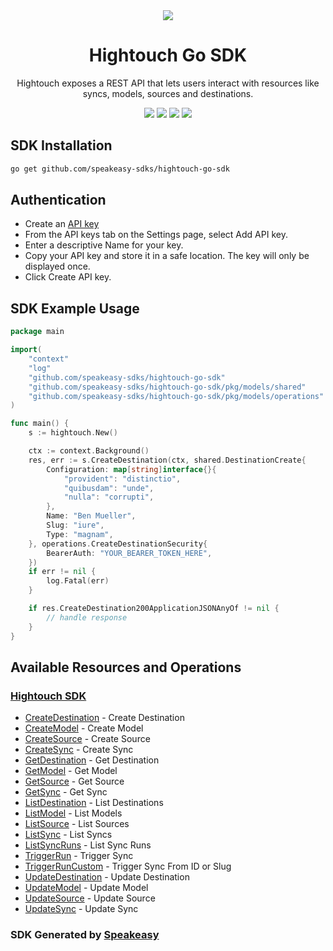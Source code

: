 <div align="center">
    <picture>
        <source srcset="https://user-images.githubusercontent.com/6267663/221538824-87af0e1b-0508-4af5-b3b9-e4b192d8337f.svg" media="(prefers-color-scheme: dark)">
        <img src="https://user-images.githubusercontent.com/6267663/221538828-de1343f2-b249-4ba2-85e3-a2e43cc5f265.svg">
    </picture>
    <h1>Hightouch Go SDK</h1>
   <p>Hightouch exposes a REST API that lets users interact with resources like syncs, models, sources and destinations.</p>
   <a href="https://hightouch.com/docs/api-reference"><img src="https://img.shields.io/static/v1?label=Docs&message=API Ref&color=000000&style=for-the-badge" /></a>
   <a href="https://github.com/speakeasy-sdks/hightouch-go-sdk/actions"><img src="https://img.shields.io/github/actions/workflow/status/speakeasy-sdks/hightouch-go-sdk/speakeasy_sdk_generation.yml?style=for-the-badge" /></a>
  <a href="https://opensource.org/licenses/MIT"><img src="https://img.shields.io/badge/License-MIT-blue.svg?style=for-the-badge" /></a>
  <a href="https://github.com/speakeasy-sdks/hightouch-go-sdk/releases"><img src="https://img.shields.io/github/v/release/speakeasy-sdks/hightouch-go-sdk?sort=semver&style=for-the-badge" /></a>
</div>

<!-- Start SDK Installation -->
## SDK Installation

```bash
go get github.com/speakeasy-sdks/hightouch-go-sdk
```
<!-- End SDK Installation -->

## Authentication

- Create an [API key](https://app.hightouch.com/settings/api-keys)
- From the API keys tab on the Settings page, select Add API key.
- Enter a descriptive Name for your key.
- Copy your API key and store it in a safe location. The key will only be displayed once.
- Click Create API key.

## SDK Example Usage
<!-- Start SDK Example Usage -->
```go
package main

import(
	"context"
	"log"
	"github.com/speakeasy-sdks/hightouch-go-sdk"
	"github.com/speakeasy-sdks/hightouch-go-sdk/pkg/models/shared"
	"github.com/speakeasy-sdks/hightouch-go-sdk/pkg/models/operations"
)

func main() {
    s := hightouch.New()

    ctx := context.Background()
    res, err := s.CreateDestination(ctx, shared.DestinationCreate{
        Configuration: map[string]interface{}{
            "provident": "distinctio",
            "quibusdam": "unde",
            "nulla": "corrupti",
        },
        Name: "Ben Mueller",
        Slug: "iure",
        Type: "magnam",
    }, operations.CreateDestinationSecurity{
        BearerAuth: "YOUR_BEARER_TOKEN_HERE",
    })
    if err != nil {
        log.Fatal(err)
    }

    if res.CreateDestination200ApplicationJSONAnyOf != nil {
        // handle response
    }
}
```
<!-- End SDK Example Usage -->

<!-- Start SDK Available Operations -->
## Available Resources and Operations

### [Hightouch SDK](docs/hightouch/README.md)

* [CreateDestination](docs/hightouch/README.md#createdestination) - Create Destination
* [CreateModel](docs/hightouch/README.md#createmodel) - Create Model
* [CreateSource](docs/hightouch/README.md#createsource) - Create Source
* [CreateSync](docs/hightouch/README.md#createsync) - Create Sync
* [GetDestination](docs/hightouch/README.md#getdestination) - Get Destination
* [GetModel](docs/hightouch/README.md#getmodel) - Get Model
* [GetSource](docs/hightouch/README.md#getsource) - Get Source
* [GetSync](docs/hightouch/README.md#getsync) - Get Sync
* [ListDestination](docs/hightouch/README.md#listdestination) - List Destinations
* [ListModel](docs/hightouch/README.md#listmodel) - List Models
* [ListSource](docs/hightouch/README.md#listsource) - List Sources
* [ListSync](docs/hightouch/README.md#listsync) - List Syncs
* [ListSyncRuns](docs/hightouch/README.md#listsyncruns) - List Sync Runs
* [TriggerRun](docs/hightouch/README.md#triggerrun) - Trigger Sync
* [TriggerRunCustom](docs/hightouch/README.md#triggerruncustom) - Trigger Sync From ID or Slug
* [UpdateDestination](docs/hightouch/README.md#updatedestination) - Update Destination
* [UpdateModel](docs/hightouch/README.md#updatemodel) - Update Model
* [UpdateSource](docs/hightouch/README.md#updatesource) - Update Source
* [UpdateSync](docs/hightouch/README.md#updatesync) - Update Sync
<!-- End SDK Available Operations -->

### SDK Generated by [Speakeasy](https://docs.speakeasyapi.dev/docs/using-speakeasy/client-sdks)
